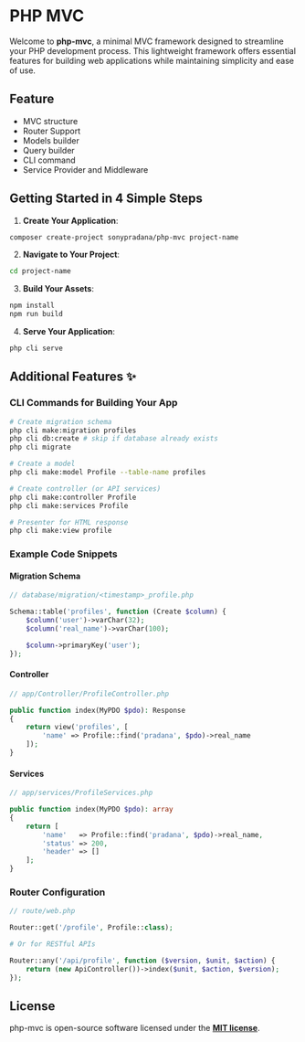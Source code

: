 # PHP MVC
Welcome to **php-mvc**, a minimal MVC framework designed to streamline your PHP development process. This lightweight framework offers essential features for building web applications while maintaining simplicity and ease of use.

## Feature
- MVC structure
- Router Support
- Models builder
- Query builder
- CLI command
- Service Provider and Middleware

## Getting Started in 4 Simple Steps

1. **Create Your Application**:

```bash
composer create-project sonypradana/php-mvc project-name
```

2. **Navigate to Your Project**:

```bash
cd project-name
```

3. **Build Your Assets**:

```bash
npm install
npm run build
```

4. **Serve Your Application**:

```bash
php cli serve
```

## Additional Features ✨

### CLI Commands for Building Your App

```bash
# Create migration schema
php cli make:migration profiles
php cli db:create # skip if database already exists
php cli migrate

# Create a model
php cli make:model Profile --table-name profiles

# Create controller (or API services)
php cli make:controller Profile
php cli make:services Profile

# Presenter for HTML response
php cli make:view profile
```

### Example Code Snippets

#### Migration Schema
```php
// database/migration/<timestamp>_profile.php

Schema::table('profiles', function (Create $column) {
    $column('user')->varChar(32);
    $column('real_name')->varChar(100);

    $column->primaryKey('user');
});
```

#### Controller
```php
// app/Controller/ProfileController.php

public function index(MyPDO $pdo): Response
{
    return view('profiles', [
        'name' => Profile::find('pradana', $pdo)->real_name
    ]);
}
```

#### Services
```php
// app/services/ProfileServices.php

public function index(MyPDO $pdo): array
{
    return [
        'name'   => Profile::find('pradana', $pdo)->real_name,
        'status' => 200,
        'header' => []
    ];
}
```

### Router Configuration
```php
// route/web.php

Router::get('/profile', Profile::class);

# Or for RESTful APIs

Router::any('/api/profile', function ($version, $unit, $action) {
    return (new ApiController())->index($unit, $action, $version);
});
```

## License

php-mvc is open-source software licensed under the **[MIT license](https://opensource.org/licenses/MIT)**.
